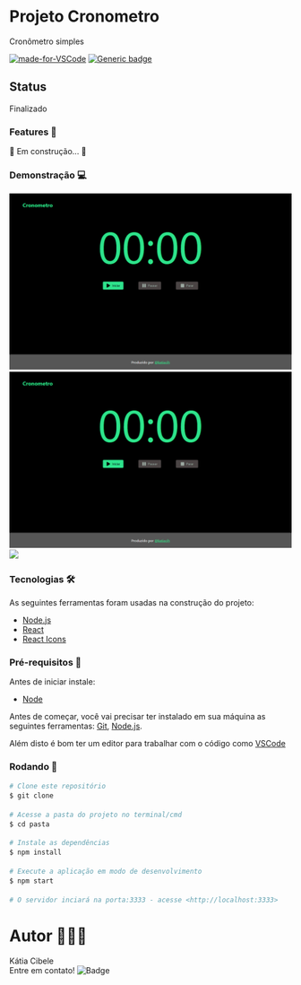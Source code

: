 # Projeto Cronometro   

Cronômetro simples

[![made-for-VSCode](https://img.shields.io/badge/Made%20for-VSCode-1f425f.svg)](https://code.visualstudio.com/)
[![Generic badge](https://img.shields.io/badge/Team-React-<COLOR>.svg)](https://shields.io/)

<!--te-->

## Status
Finalizado


###  Features 🏁

🚧  Em construção...  🚧


###  Demonstração 💻

![demonstração](https://github.com/katiacih/cronometro/blob/master/res/ref1.PNG)
![](res/ref1.png)
![](cronometro/res/ref1.png)

###  Tecnologias 🛠

As seguintes ferramentas foram usadas na construção do projeto:

- [Node.js](https://nodejs.org/en/)
- [React](https://pt-br.reactjs.org/)
- [React Icons](https://react-icons.github.io/react-icons/)


###  Pré-requisitos 🔧

Antes de iniciar instale:

- [Node](https://nodejs.org/en/)

Antes de começar, você vai precisar ter instalado em sua máquina as seguintes ferramentas:
[Git](https://git-scm.com), [Node.js](https://nodejs.org/en/).

Além disto é bom ter um editor para trabalhar com o código como [VSCode](https://code.visualstudio.com/)

###  Rodando 🎲

```bash
# Clone este repositório
$ git clone 

# Acesse a pasta do projeto no terminal/cmd
$ cd pasta

# Instale as dependências
$ npm install

# Execute a aplicação em modo de desenvolvimento
$ npm start

# O servidor inciará na porta:3333 - acesse <http://localhost:3333>
```


#  Autor 👩🏻‍💻

Kátia Cibele  
Entre em contato!
![Badge](https://img.shields.io/badge/katiacih-entre%20em%20contato-green)

